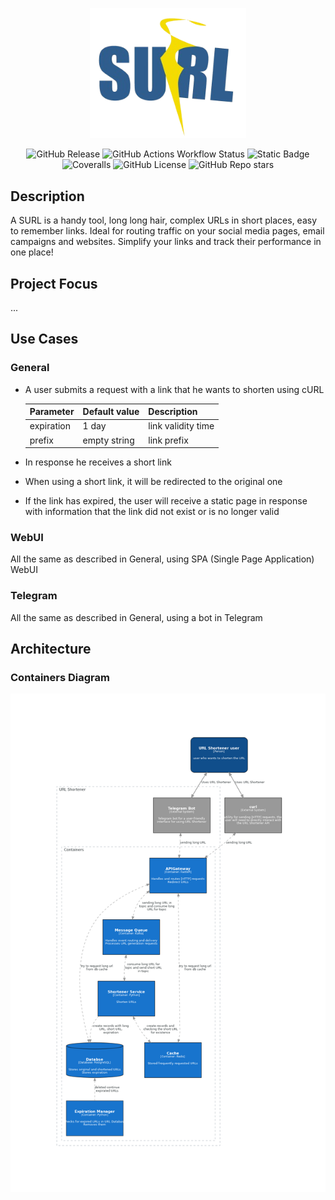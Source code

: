 <p align="center">
  <a href="https://github.com/neojelll/surl" target="_blank"><img src="readme/surl-logo.png" width="250" alt="surl logo" /></a>
</p>

<p align="center">
	<img alt="GitHub Release" src="https://img.shields.io/github/v/release/neojelll/surl?include_prereleases&display_name=release&style=flat">
  <img alt="GitHub Actions Workflow Status" src="https://img.shields.io/github/actions/workflow/status/neojelll/surl/.github%2Fworkflows%2Fpublish.yml?style=flat">
	<img alt="Static Badge" src="https://img.shields.io/badge/Python-3.12-blue?style=flat">
	<img alt="Coveralls" src="https://img.shields.io/coverallsCoverage/github/neojelll/surl?style=flat">
	<img alt="GitHub License" src="https://img.shields.io/github/license/neojelll/surl?style=flat">
	<img alt="GitHub Repo stars" src="https://img.shields.io/github/stars/neojelll/surl?style=social">
</p>

## Description

A SURL is a handy tool, long long hair, complex URLs in short places, easy to remember links. Ideal for routing traffic on your social media pages, email campaigns and websites. Simplify your links and track their performance in one place!

## Project Focus

...

## Use Cases

### General

* A user submits a request with a link that he wants to shorten using cURL

  Parameter|Default value|Description
  -|-|-
  expiration | 1 day | link validity time
  prefix | empty string | link prefix

* In response he receives a short link
* When using a short link, it will be redirected to the original one
* If the link has expired, the user will receive a static page in response with information that the link did not exist or is no longer valid

### WebUI

All the same as described in General, using SPA (Single Page Application) WebUI

### Telegram

All the same as described in General, using a bot in Telegram

## Architecture

### Containers Diagram

![Container](architecture/diagrams/container-diagram.png)
